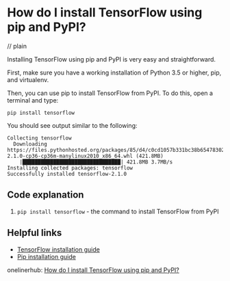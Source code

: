# How do I install TensorFlow using pip and PyPI?
// plain

Installing TensorFlow using pip and PyPI is very easy and straightforward.

First, make sure you have a working installation of Python 3.5 or higher, pip, and virtualenv.

Then, you can use pip to install TensorFlow from PyPI. To do this, open a terminal and type:

```
pip install tensorflow
```

You should see output similar to the following:

```
Collecting tensorflow
  Downloading https://files.pythonhosted.org/packages/85/d4/c0cd1057b331bc38b65478302114194bd8e1b9c2bbc06e300935c0e93d90/tensorflow-2.1.0-cp36-cp36m-manylinux2010_x86_64.whl (421.8MB)
    |████████████████████████████████| 421.8MB 3.7MB/s
Installing collected packages: tensorflow
Successfully installed tensorflow-2.1.0
```

## Code explanation

1. `pip install tensorflow` - the command to install TensorFlow from PyPI

## Helpful links
* [TensorFlow installation guide](https://www.tensorflow.org/install)
* [Pip installation guide](https://pip.pypa.io/en/stable/installing/)

onelinerhub: [How do I install TensorFlow using pip and PyPI?](https://onelinerhub.com/python-tensorflow/how-do-i-install-tensorflow-using-pip-and-pypi)